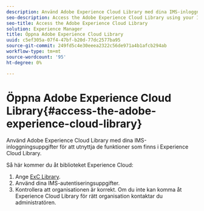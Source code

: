 ```yaml
---
description: Använd Adobe Experience Cloud Library med dina IMS-inloggningsuppgifter för att utnyttja de funktioner som finns i Experience Cloud Library.
seo-description: Access the Adobe Experience Cloud Library using your IMS credentials to take advantage of the functionality the Experience Cloud Library has to offer.
seo-title: Access the Adobe Experience Cloud Library
solution: Experience Manager
title: Öppna Adobe Experience Cloud Library
uuid: c5ef305a-07f4-47bf-b20d-77dc2577ba95
source-git-commit: 249fd5c4e30eeea2322c56de971a4b1afcb294ab
workflow-type: tm+mt
source-wordcount: '95'
ht-degree: 0%

---
```



# Öppna Adobe Experience Cloud Library{#access-the-adobe-experience-cloud-library}

Använd Adobe Experience Cloud Library med dina IMS-inloggningsuppgifter för att utnyttja de funktioner som finns i Experience Cloud Library.

Så här kommer du åt biblioteket Experience Cloud:

1. Ange [ExC Library](https://experiencecloud.adobe.com/library).
1. Använd dina IMS-autentiseringsuppgifter.
1. Kontrollera att organisationen är korrekt. Om du inte kan komma åt Experience Cloud Library för rätt organisation kontaktar du administratören.

